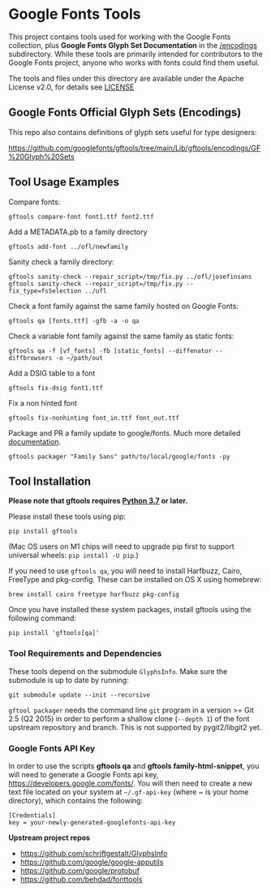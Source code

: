 # Google Fonts Tools

This project contains tools used for working with the Google Fonts collection, plus **Google Fonts Glyph Set Documentation** in the [/encodings](https://github.com/googlefonts/gftools/tree/main/Lib/gftools/encodings) subdirectory. While these tools are primarily intended for contributors to the Google Fonts project, anyone who works with fonts could find them useful.

The tools and files under this directory are available under the Apache License v2.0, for details see [LICENSE](LICENSE)

## Google Fonts Official Glyph Sets (Encodings)

This repo also contains definitions of glyph sets useful for type designers:

<https://github.com/googlefonts/gftools/tree/main/Lib/gftools/encodings/GF%20Glyph%20Sets>

## Tool Usage Examples

Compare fonts:

    gftools compare-font font1.ttf font2.ttf

Add a METADATA.pb to a family directory

    gftools add-font ../ofl/newfamily

Sanity check a family directory:

    gftools sanity-check --repair_script=/tmp/fix.py ../ofl/josefinsans
    gftools sanity-check --repair_script=/tmp/fix.py --fix_type=fsSelection ../ufl

Check a font family against the same family hosted on Google Fonts:

    gftools qa [fonts.ttf] -gfb -a -o qa

Check a variable font family against the same family as static fonts:

    gftools qa -f [vf_fonts] -fb [static_fonts] --diffenator --diffbrowsers -o ~/path/out

Add a DSIG table to a font

    gftools fix-dsig font1.ttf

Fix a non hinted font

    gftools fix-nonhinting font_in.ttf font_out.ttf

Package and PR a family update to google/fonts. Much more detailed [documentation](./docs/gftools-packager).

    gftools packager "Family Sans" path/to/local/google/fonts -py

## Tool Installation


**Please note that gftools requires [Python 3.7](http://www.python.org/download/) or later.**

Please install these tools using pip:

    pip install gftools

(Mac OS users on M1 chips will need to upgrade pip first to support universal wheels: `pip install -U pip`.)

If you need to use `gftools qa`, you will need to install Harfbuzz, Cairo, FreeType and pkg-config. These can be installed on OS X using homebrew:

    brew install cairo freetype harfbuzz pkg-config

Once you have installed these system packages, install gftools using the following command:

    pip install 'gftools[qa]'


### Tool Requirements and Dependencies

These tools depend on the submodule `GlyphsInfo`.
Make sure the submodule is up to date by running:

    git submodule update --init --recursive

`gftool packager` needs the command line `git` program in a version >= Git 2.5 (Q2 2015) in order to perform a shallow clone (`--depth 1`) of the font upstream repository and branch. This is not supported by pygit2/libgit2 yet.

### Google Fonts API Key

In order to use the scripts **gftools qa** and **gftools family-html-snippet**, you will need to generate a Google Fonts api key, https://developers.google.com/fonts/. You will then need to create a new text file located on your system at `~/.gf-api-key` (where ~ is your home directory), which contains the following:

```
[Credentials]
key = your-newly-generated-googlefonts-api-key

```

**Upstream project repos**

* https://github.com/schriftgestalt/GlyphsInfo
* https://github.com/google/google-apputils
* https://github.com/google/protobuf
* https://github.com/behdad/fonttools
